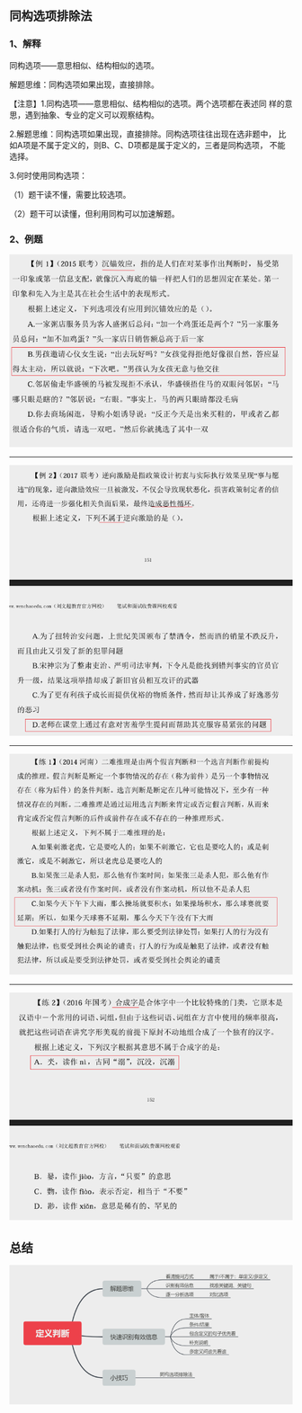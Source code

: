 ## 同构选项排除法

### 1、解释

同构选项——意思相似、结构相似的选项。

解题思维：同构选项如果出现，直接排除。  

【注意】1.同构选项——意思相似、结构相似的选项。两个选项都在表述同 样的意思，遇到抽象、专业的定义可以观察结构。  

2.解题思维：同构选项如果出现，直接排除。同构选项往往出现在选非题中， 比如A项是不属于定义的，则B、C、D项都是属于定义的，三者是同构选项， 不能选择。  

3.何时使用同构选项：  

（1）题干读不懂，需要比较选项。  

（2）题干可以读懂，但利用同构可以加速解题。

### 2、例题

![image-20250310185336387](.\assets\image-20250310185336387.png)

---

![image-20250310185502444](.\assets\image-20250310185502444.png)

---

![image-20250311111309226](.\assets\image-20250311111309226.png)

---

![image-20250311111434770](.\assets\image-20250311111434770.png)

## 总结

![image-20250311111449962](.\assets\image-20250311111449962.png)